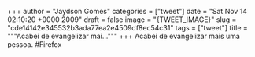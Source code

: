 
+++
author = "Jaydson Gomes"
categories = ["tweet"]
date = "Sat Nov 14 02:10:20 +0000 2009"
draft = false
image = "{TWEET_IMAGE}"
slug = "cde14142e345532b3ada77ea2e4509df8ec54c31"
tags = ["tweet"]
title = """Acabei de evangelizar mai..."""
+++
Acabei de evangelizar mais uma pessoa. #Firefox
